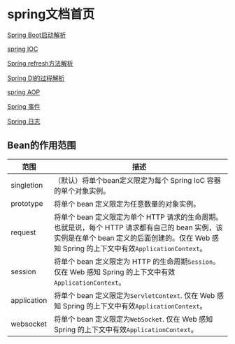 # spring文档首页

[Spring Boot启动解析](springbootstart.md)

[spring IOC](springioc.md)

[Spring refresh方法解析](springboot_refreshContext.md)

[Spring DI的过程解析](springdi.md)

[spring AOP](springaop.md)

[Spring 事件](springevent.md)

[Spring 日志](springlogging.md)

## Bean的作用范围
|范围|描述|
|--|--|
|singletion|（默认）将单个bean定义限定为每个 Spring IoC 容器的单个对象实例。|
|prototype|将单个 bean 定义限定为任意数量的对象实例。|
|request|将单个 bean 定义限定为单个 HTTP 请求的生命周期。也就是说，每个 HTTP 请求都有自己的 bean 实例，该实例是在单个 bean 定义的后面创建的。仅在 Web 感知 Spring 的上下文中有效`ApplicationContext`。|
|session|将单个 bean 定义限定为 HTTP 的生命周期`Session`。仅在 Web 感知 Spring 的上下文中有效`ApplicationContext`。|
|application|将单个 bean 定义限定为`ServletContext`. 仅在 Web 感知 Spring 的上下文中有效`ApplicationContext`。|
|websocket|将单个 bean 定义限定为`WebSocket`. 仅在 Web 感知 Spring 的上下文中有效`ApplicationContext`。|